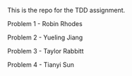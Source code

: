 This is the repo for the TDD assignment.

Problem 1 - Robin Rhodes

Problem 2 - Yueling Jiang

Problem 3 - Taylor Rabbitt

Problem 4 - Tianyi Sun
